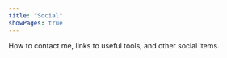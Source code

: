 ```yaml
---
title: "Social"
showPages: true
---
```


How to contact me, links to useful tools, and other social items.
